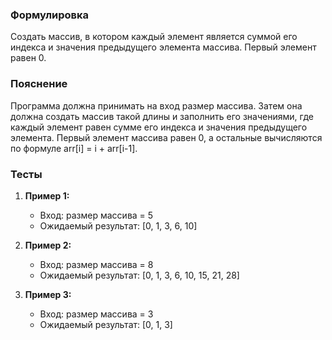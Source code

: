 
### Формулировка
Создать массив, в котором каждый элемент является суммой его индекса и значения предыдущего элемента массива. Первый элемент равен 0.

### Пояснение
Программа должна принимать на вход размер массива. Затем она должна создать массив такой длины и заполнить его значениями, где каждый элемент равен сумме его индекса и значения предыдущего элемента. Первый элемент массива равен 0, а остальные вычисляются по формуле arr[i] = i + arr[i-1].

### Тесты

1. **Пример 1:**
   - Вход: размер массива = 5
   - Ожидаемый результат: [0, 1, 3, 6, 10]

2. **Пример 2:**
   - Вход: размер массива = 8
   - Ожидаемый результат: [0, 1, 3, 6, 10, 15, 21, 28]

3. **Пример 3:**
   - Вход: размер массива = 3
   - Ожидаемый результат: [0, 1, 3]

